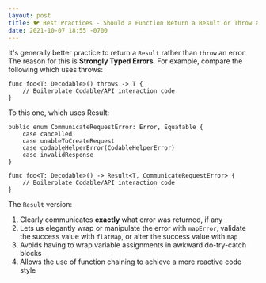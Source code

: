 ```yaml
---
layout: post
title: 🐦 Best Practices - Should a Function Return a Result or Throw an Error?
date: 2021-10-07 18:55 -0700
---
```



It's generally better practice to return a `Result` rather than  `throw` an error. The reason for this is **Strongly Typed Errors**. For example, compare the following which uses throws:

```
func foo<T: Decodable>() throws -> T {
    // Boilerplate Codable/API interaction code
}
```

To this one, which uses Result:
```
public enum CommunicateRequestError: Error, Equatable {
    case cancelled
    case unableToCreateRequest
    case codableHelperError(CodableHelperError)
    case invalidResponse
}

func foo<T: Decodable>() -> Result<T, CommunicateRequestError> {
    // Boilerplate Codable/API interaction code
}
```

The `Result` version:
1. Clearly communicates **exactly** what error was returned, if any
2. Lets us elegantly wrap or manipulate the error with `mapError`, validate the success value with `flatMap`, or alter the success value with `map`
2. Avoids having to wrap variable assignments in awkward do-try-catch blocks
3. Allows the use of function chaining to achieve a more reactive code style
